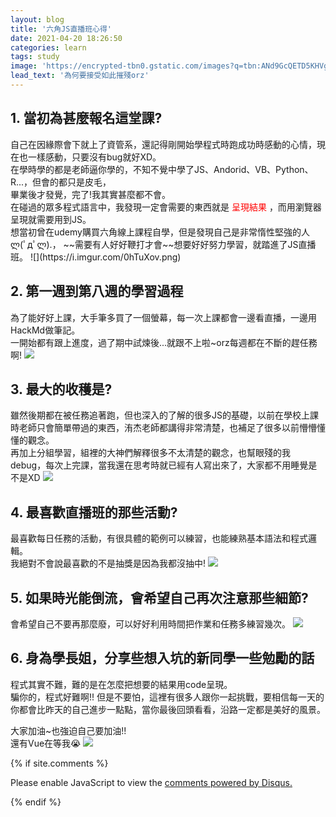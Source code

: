 ```yaml
---
layout: blog
title: '六角JS直播班心得'
date: 2021-04-20 18:26:50
categories: learn
tags: study
image: 'https://encrypted-tbn0.gstatic.com/images?q=tbn:ANd9GcQETD5KHVgntiuduwO1q2yQ5P00M1Gcn2pzRrJiHxKtXrabPLb089vm6B9So1P5zDdjJ54&usqp=CAU'
lead_text: '為何要接受如此摧殘orz'
---
```

<h2>1. 當初為甚麼報名這堂課?</h2>
自己在因緣際會下就上了資管系，還記得剛開始學程式時跑成功時感動的心情，現在也一樣感動，只要沒有bug就好XD。<br>
在學時學的都是老師逼你學的，不知不覺中學了JS、Andorid、VB、Python、R...，但會的都只是皮毛，<br>
畢業後才發覺，完了!我其實甚麼都不會。<br>
在碰過的眾多程式語言中，我發現一定會需要的東西就是 <font color='red'>呈現結果 </font>，而用瀏覽器呈現就需要用到JS。<br>
想當初曾在udemy購買六角線上課程自學，但是發現自己是非常惰性堅強的人ლ(ﾟдﾟლ).，
~~需要有人好好鞭打才會~~想要好好努力學習，就踏進了JS直播班。
![](https://i.imgur.com/0hTuXov.png)


<h2>2. 第一週到第八週的學習過程</h2>

為了能好好上課，大手筆多買了一個螢幕，每一次上課都會一邊看直播，一邊用HackMd做筆記。<br>
一開始都有跟上進度，過了期中試煉後...就跟不上啦~orz每週都在不斷的趕任務啊!
![](https://i.imgur.com/psnwXNA.png)


<h2>3. 最大的收穫是?</h2>

雖然後期都在被任務追著跑，但也深入的了解的很多JS的基礎，以前在學校上課時老師只會簡單帶過的東西，洧杰老師都講得非常清楚，也補足了很多以前懵懵懂懂的觀念。<br>
再加上分組學習，組裡的大神們解釋很多不太清楚的觀念，也幫眼殘的我debug，每次上完課，當我還在思考時就已經有人寫出來了，大家都不用睡覺是不是XD
![](https://i.imgur.com/kbnBofF.png)


<h2>4. 最喜歡直播班的那些活動?</h2>

最喜歡每日任務的活動，有很具體的範例可以練習，也能練熟基本語法和程式邏輯。<br>
我絕對不會說最喜歡的不是抽獎是因為我都沒抽中!
![](https://i.imgur.com/5GStMji.png)


<h2>5. 如果時光能倒流，會希望自己再次注意那些細節?</h2>

會希望自己不要再那麼廢，可以好好利用時間把作業和任務多練習幾次。
![](https://i.imgur.com/p6bvfnh.png)


<h2>6. 身為學長姐，分享些想入坑的新同學一些勉勵的話</h2>

程式其實不難，難的是在怎麼把想要的結果用code呈現。<br>
騙你的，程式好難啊!!
但是不要怕，這裡有很多人跟你一起挑戰，要相信每一天的你都會比昨天的自己進步一點點，當你最後回頭看看，沿路一定都是美好的風景。

大家加油~也強迫自己要加油!!<br>
還有Vue在等我😭
![](https://i.imgur.com/gAZpkMS.png)
<!-- 顯示留言區 -->
{% if site.comments %}

<div id="disqus_thread"></div>
<script>
    /**
    *  RECOMMENDED CONFIGURATION VARIABLES: EDIT AND UNCOMMENT THE SECTION BELOW TO INSERT DYNAMIC VALUES FROM YOUR PLATFORM OR CMS.
    *  LEARN WHY DEFINING THESE VARIABLES IS IMPORTANT: https://disqus.com/admin/universalcode/#configuration-variables    */
    /*
    var disqus_config = function () {
    this.page.url = PAGE_URL;  // Replace PAGE_URL with your page's canonical URL variable
    this.page.identifier = PAGE_IDENTIFIER; // Replace PAGE_IDENTIFIER with your page's unique identifier variable
    };
    */
    (function() { // DON'T EDIT BELOW THIS LINE
    var d = document, s = d.createElement('script');
    s.src = 'https://kaia-hsu.disqus.com/embed.js';
    s.setAttribute('data-timestamp', +new Date());
    (d.head || d.body).appendChild(s);
    })();
</script>
<noscript>Please enable JavaScript to view the <a href="https://disqus.com/?ref_noscript">comments powered by Disqus.</a></noscript>


{% endif %}




